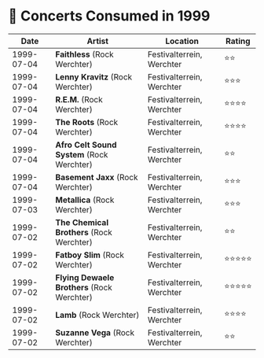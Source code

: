 # 🎤 Concerts Consumed in 1999

| Date | Artist | Location | Rating |
| --- | --- | --- | --- |
| 1999-07-04 | **Faithless** (Rock Werchter) | Festivalterrein, Werchter | ️️⭐️️⭐️ |
| 1999-07-04 | **Lenny Kravitz** (Rock Werchter) | Festivalterrein, Werchter | ️️⭐️️⭐️⭐️️ |
| 1999-07-04 | **R.E.M.** (Rock Werchter) | Festivalterrein, Werchter | ️️⭐️️⭐️⭐️⭐️ |
| 1999-07-04 | **The Roots** (Rock Werchter) | Festivalterrein, Werchter | ️️⭐️️⭐️⭐️⭐️ |
| 1999-07-04 | **Afro Celt Sound System** (Rock Werchter) | Festivalterrein, Werchter | ️️⭐️️⭐️ |
| 1999-07-04 | **Basement Jaxx** (Rock Werchter) | Festivalterrein, Werchter | ️️⭐️️⭐️⭐️ |
| 1999-07-03 | **Metallica** (Rock Werchter) | Festivalterrein, Werchter | ️️⭐️️⭐️⭐️ |
| 1999-07-02 | **The Chemical Brothers** (Rock Werchter) | Festivalterrein, Werchter | ️️⭐️️⭐️ |
| 1999-07-02 | **Fatboy Slim** (Rock Werchter) | Festivalterrein, Werchter | ️️⭐️️⭐️⭐️⭐️⭐️ |
| 1999-07-02 | **Flying Dewaele Brothers** (Rock Werchter) | Festivalterrein, Werchter | ️️⭐️️⭐️⭐️⭐️⭐️ |
| 1999-07-02 | **Lamb** (Rock Werchter) | Festivalterrein, Werchter | ️️⭐️️⭐️⭐️⭐️ |
| 1999-07-02 | **Suzanne Vega** (Rock Werchter) | Festivalterrein, Werchter | ️️⭐️️⭐️️ |
